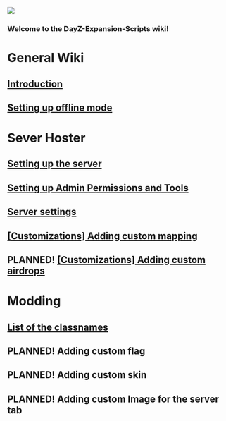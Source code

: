 ![](https://i.imgur.com/RhJAV6t.png)

### Welcome to the DayZ-Expansion-Scripts wiki!

# General Wiki
## [Introduction](https://github.com/salutesh/DayZ-Expansion-Scripts/wiki/Introduction)
## [Setting up offline mode](https://github.com/salutesh/DayZ-Expansion-Scripts/wiki/Setting-up-offline-mode)
# Sever Hoster
## [Setting up the server](https://github.com/salutesh/DayZ-Expansion-Scripts/wiki/Setting-up-the-server)
## [Setting up Admin Permissions and Tools](https://github.com/salutesh/DayZ-Expansion-Scripts/wiki/Setting-up-Admin-Permissions-and-Tools)
## [Server settings](https://github.com/salutesh/DayZ-Expansion-Scripts/wiki/Server-settings)
## [[Customizations] Adding custom mapping](https://github.com/salutesh/DayZ-Expansion-Scripts/wiki/%5BCustomizations%5D-Adding-custom-mapping)
## PLANNED! [[Customizations] Adding custom airdrops](https://github.com/salutesh/DayZ-Expansion-Scripts/wiki/%5BCustomizations%5D-Adding-custom-airdrops)
# Modding
## [List of the classnames](https://github.com/salutesh/DayZ-Expansion-Scripts/wiki/List-of-the-classnames)
## PLANNED! Adding custom flag
## PLANNED! Adding custom skin
## PLANNED! Adding custom Image for the server tab
